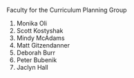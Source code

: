 
Faculty for the Curriculum Planning Group

1. Monika Oli
2. Scott Kostyshak
3. Mindy McAdams
4. Matt Gitzendanner 
5. Deborah Burr
6. Peter Bubenik
7. Jaclyn Hall
